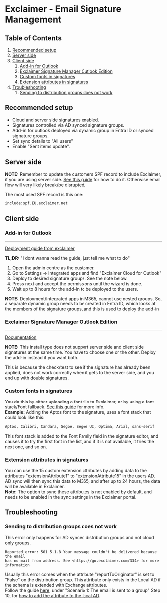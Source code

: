 # Exclaimer - Email Signature Management

## Table of Contents <!-- omit in toc -->

1. [Recommended setup](#recommended-setup)
2. [Server side](#server-side)
3. [Client side](#client-side)
   1. [Add-in for Outlook](#add-in-for-outlook)
   2. [Exclaimer Signature Manager Outlook Edition](#exclaimer-signature-manager-outlook-edition)
   3. [Custom fonts in signatures](#custom-fonts-in-signatures)
   4. [Extension attributes in signatures](#extension-attributes-in-signatures)
4. [Troubleshooting](#troubleshooting)
   1. [Sending to distribution groups does not work](#sending-to-distribution-groups-does-not-work)

## Recommended setup

- Cloud and server side signatures enabled.
- Signatures controlled via AD synced signature groups.
- Add-in for outlook deployed via dynamic group in Entra ID or synced signature groups.
- Set sync details to "All users"
- Enable "Sent items update".

## Server side

**NOTE:** Remember to update the customers SPF record to include Exclaimer, if you are using server side. [See this guide](https://support.exclaimer.com/hc/en-gb/articles/4404775962641-How-to-update-the-Sender-Policy-Framework-SPF) for how to do it. Otherwise email flow will very likely break/be disrupted.

The most used SPF record is this one:

```html
include:spf.EU.exclaimer.net
```

## Client side

### Add-in for Outlook

---

[Deployment guide from exclaimer](https://support.exclaimer.com/hc/en-gb/articles/360020741398-Install-Exclaimer-Cloud-Outlook-Add-in-Public-channel)

**TL;DR:** "I dont wanna read the guide, just tell me what to do"

1. Open the admin centre as the customer.
2. Go to Settings -> Integrated apps and find "Exclaimer Cloud for Outlook"
3. Deploy to desired signature groups. See the note below.
4. Press next and accept the permissions until the wizard is done.
5. Wait up to 8 hours for the add-in to be deployed to the users.

**NOTE:** Deployment/Integrated apps in M365, cannot use nested groups. So, a separate dynamic group needs to be created in Entra ID, which looks at the members of the signature groups, and this is used to deploy the add-in

### Exclaimer Signature Manager Outlook Edition

---

[Documentation](https://support.exclaimer.com/hc/en-gb/articles/7238574049437-Exclaimer-Cloud-Signature-Update-Agent)

**NOTE:** This install type does not support server side and client side signatures at the same time. You have to choose one or the other. Deploy the add-in instead if you want both.

This is because the check/test to see if the signature has already been applied, does not work correctly when it gets to the server side, and you end up with double signatures.

### Custom fonts in signatures

You do this by either uploading a font file to Exclaimer, or by using a font stack/Font fallback. [See this guide](https://support.exclaimer.com/hc/en-gb/articles/4587213492637-How-to-use-custom-fonts-without-rendering-as-bitmaps-) for more info.  
**Example:** Adding the Aptos font to the signature, uses a font stack that could look like this:

```html
Aptos, Calibri, Candara, Segoe, Segoe UI, Optima, Arial, sans-serif
```

This font stack is added to the Font Family field in the signature editor, and causes it to try the first font in the list, and if it is not available, it tries the next one, and so on.

### Extension attributes in signatures

You can use the 15 custom extension attributes by adding data to the attributes "extensionAttribute1" to "extensionAttribute15" in the users AD. AD sync will then sync this data to M365, and after up to 24 hours, the data will be available in Exclaimer.  
**Note:** The option to sync these attributes is not enabled by default, and needs to be enabled in the sync settings in the Exclaimer portal.

## Troubleshooting

### Sending to distribution groups does not work

This error only happens for AD synced distribution groups and not cloud only groups.

```text
Reported error: 501 5.1.8 Your message couldn't be delivered because the email
has no mail from address. See <https://go.exclaimer.com/334> for more
information
```

Usually this error comes when the attribute "reportToOriginator" is set to "False" on the distribution group. This attribute only exists in the Local AD if the schema is extended with Exchange attributes.  
Follow the guide [here](https://go.exclaimer.com/334), under "Scenario 1: The email is sent to a group" Step 10, for [how to add the attribute to the local AD](https://support.exclaimer.com/hc/en-gb/articles/6776545275677-Can-I-extend-Active-Directory-schema-to-include-Exchange-Attributes).
